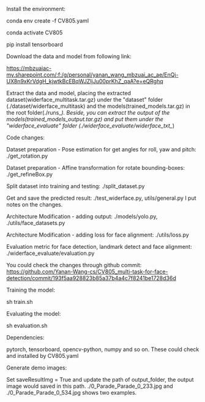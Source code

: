 Install the environment:

conda env create -f CV805.yaml

conda activate CV805

pip install tensorboard



Download the data and model from following link:

https://mbzuaiac-my.sharepoint.com/:f:/g/personal/yanan_wang_mbzuai_ac_ae/EnQj-UX8n9xKrVdgH_kjwtkBcEBqWJZIjJu00prKhZ_qaA?e=eQRghq


Extract the data and model, placing the extracted dataset(widerface_multitask.tar.gz) under the "dataset" folder (./dataset/widerface_multitask) and the models(trained_models.tar.gz) in the root folder(./runs_*). Beside, you can extract the output of the models(trained_models_output.tar.gz) and put them under the "widerface_evaluate" folder (./widerface_evaluate/widerface_txt_*)




Code changes:

Dataset preparation - Pose estimation for get angles for roll, yaw and pitch: ./get_rotation.py

Dataset preparation - Affine transformation for rotate bounding-boxes: ./get_refineBox.py

Split dataset into training and testing: ./split_dataset.py

Get and save the predicted result: ./test_widerface.py, utils/general.py I put notes on the changes.

Architecture Modification - adding output: ./models/yolo.py, ./utils/face_datasets.py

Architecture Modification - adding loss for face alignment: ./utils/loss.py

Evaluation metric for face detection, landmark detect and face alignment: ./widerface_evaluate/evaluation.py




You could check the changes through github commit: https://github.com/Yanan-Wang-cs/CV805_multi-task-for-face-detection/commit/193f5aa928823b85a37b4a4c7f8241be1728d36d





Training the model:

sh train.sh





Evaluating the model:

sh evaluation.sh




Dependencies:

pytorch, tensorboard, opencv-python, numpy and so on. These could check and installed by CV805.yaml




Generate demo images:

Set saveResultImg = True and update the path of output_folder, the output image would saved in this path. ./0_Parade_Parade_0_233.jpg and ./0_Parade_Parade_0_534.jpg shows two examples.




